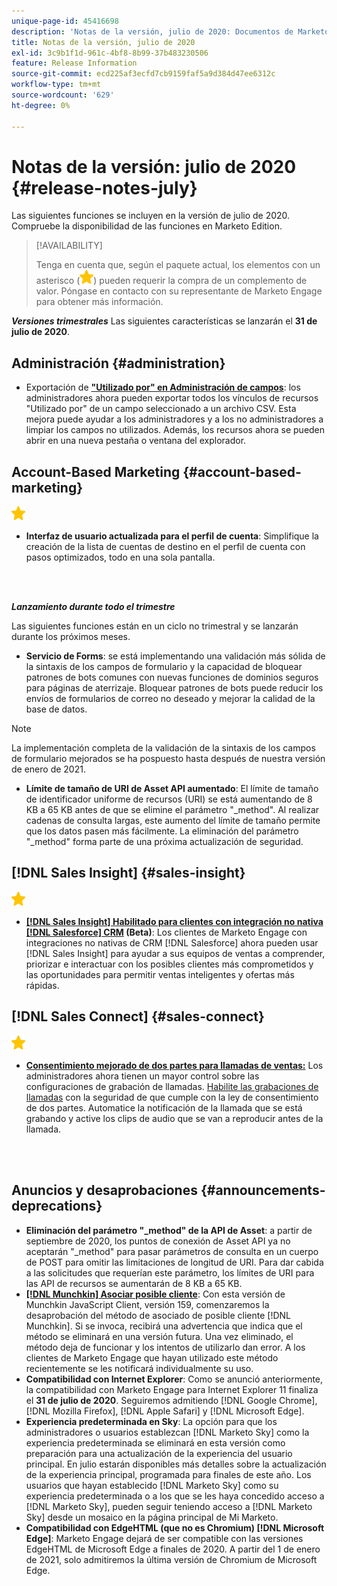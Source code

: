 ```yaml
---
unique-page-id: 45416698
description: 'Notas de la versión, julio de 2020: Documentos de Marketo: documentación del producto'
title: Notas de la versión, julio de 2020
exl-id: 3c9b1f1d-961c-4bf8-8b99-37b483230506
feature: Release Information
source-git-commit: ecd225af3ecfd7cb9159faf5a9d384d47ee6312c
workflow-type: tm+mt
source-wordcount: '629'
ht-degree: 0%

---
```


# Notas de la versión: julio de 2020 {#release-notes-july}

Las siguientes funciones se incluyen en la versión de julio de 2020. Compruebe la disponibilidad de las funciones en Marketo Edition.

>[!AVAILABILITY]
>
>Tenga en cuenta que, según el paquete actual, los elementos con un asterisco (![(estrella)](assets/yellow-star.png)) pueden requerir la compra de un complemento de valor. Póngase en contacto con su representante de Marketo Engage para obtener más información.

**_Versiones trimestrales_** Las siguientes características se lanzarán el **31 de julio de 2020**.

## Administración {#administration}

* Exportación de **[&quot;Utilizado por&quot; en Administración de campos](/help/marketo/product-docs/administration/field-management/export-used-by-data-for-a-field.md)**: los administradores ahora pueden exportar todos los vínculos de recursos &quot;Utilizado por&quot; de un campo seleccionado a un archivo CSV. Esta mejora puede ayudar a los administradores y a los no administradores a limpiar los campos no utilizados. Además, los recursos ahora se pueden abrir en una nueva pestaña o ventana del explorador.

## Account-Based Marketing {#account-based-marketing}

![(estrella)](assets/yellow-star.png)

* **Interfaz de usuario actualizada para el perfil de cuenta**: Simplifique la creación de la lista de cuentas de destino en el perfil de cuenta con pasos optimizados, todo en una sola pantalla.

<br> 

**_Lanzamiento durante todo el trimestre_**

Las siguientes funciones están en un ciclo no trimestral y se lanzarán durante los próximos meses.

* **Servicio de Forms**: se está implementando una validación más sólida de la sintaxis de los campos de formulario y la capacidad de bloquear patrones de bots comunes con nuevas funciones de dominios seguros para páginas de aterrizaje. Bloquear patrones de bots puede reducir los envíos de formularios de correo no deseado y mejorar la calidad de la base de datos.

>[!NOTE]
>
>La implementación completa de la validación de la sintaxis de los campos de formulario mejorados se ha pospuesto hasta después de nuestra versión de enero de 2021.

* **Límite de tamaño de URI de Asset API aumentado**: El límite de tamaño de identificador uniforme de recursos (URI) se está aumentando de 8 KB a 65 KB antes de que se elimine el parámetro &quot;_method&quot;. Al realizar cadenas de consulta largas, este aumento del límite de tamaño permite que los datos pasen más fácilmente. La eliminación del parámetro &quot;_method&quot; forma parte de una próxima actualización de seguridad.

## [!DNL Sales Insight] {#sales-insight}

![(estrella)](assets/yellow-star.png)

* **[[!DNL Sales Insight] Habilitado para clientes con integración no nativa [!DNL Salesforce] CRM](/help/marketo/product-docs/marketo-sales-insight/sales-insight-for-non-native-salesforce-integrations.md) (Beta)**: Los clientes de Marketo Engage con integraciones no nativas de CRM [!DNL Salesforce] ahora pueden usar [!DNL Sales Insight] para ayudar a sus equipos de ventas a comprender, priorizar e interactuar con los posibles clientes más comprometidos y las oportunidades para permitir ventas inteligentes y ofertas más rápidas.

## [!DNL Sales Connect] {#sales-connect}

![(estrella)](assets/yellow-star.png)

* **[Consentimiento mejorado de dos partes para llamadas de ventas:](/help/marketo/product-docs/marketo-sales-connect/phone/two-party-consent-settings.md)** Los administradores ahora tienen un mayor control sobre las configuraciones de grabación de llamadas. [Habilite las grabaciones de llamadas](/help/marketo/product-docs/marketo-sales-connect/phone/enable-call-recording.md) con la seguridad de que cumple con la ley de consentimiento de dos partes. Automatice la notificación de la llamada que se está grabando y active los clips de audio que se van a reproducir antes de la llamada.

<br> 

## Anuncios y desaprobaciones {#announcements-deprecations}

* **Eliminación del parámetro &quot;_method&quot; de la API de Asset**: a partir de septiembre de 2020, los puntos de conexión de Asset API ya no aceptarán &quot;_method&quot; para pasar parámetros de consulta en un cuerpo de POST para omitir las limitaciones de longitud de URI. Para dar cabida a las solicitudes que requerían este parámetro, los límites de URI para las API de recursos se aumentarán de 8 KB a 65 KB.
* **[[!DNL Munchkin] Asociar posible cliente](https://developers.marketo.com/blog/deprecation-of-munchkin-associate-lead-method/)**: Con esta versión de Munchkin JavaScript Client, versión 159, comenzaremos la desaprobación del método de asociado de posible cliente [!DNL Munchkin]. Si se invoca, recibirá una advertencia que indica que el método se eliminará en una versión futura. Una vez eliminado, el método deja de funcionar y los intentos de utilizarlo dan error. A los clientes de Marketo Engage que hayan utilizado este método recientemente se les notificará individualmente su uso.
* **Compatibilidad con Internet Explorer**: Como se anunció anteriormente, la compatibilidad con Marketo Engage para Internet Explorer 11 finaliza el **31 de julio de 2020**. Seguiremos admitiendo [!DNL Google Chrome], [!DNL Mozilla Firefox], [!DNL  Apple Safari] y [!DNL Microsoft Edge].
* **Experiencia predeterminada en Sky**: La opción para que los administradores o usuarios establezcan [!DNL Marketo Sky] como la experiencia predeterminada se eliminará en esta versión como preparación para una actualización de la experiencia del usuario principal. En julio estarán disponibles más detalles sobre la actualización de la experiencia principal, programada para finales de este año. Los usuarios que hayan establecido [!DNL Marketo Sky] como su experiencia predeterminada o a los que se les haya concedido acceso a [!DNL Marketo Sky], pueden seguir teniendo acceso a [!DNL Marketo Sky] desde un mosaico en la página principal de Mi Marketo.
* **Compatibilidad con EdgeHTML (que no es Chromium) [!DNL Microsoft Edge]**: Marketo Engage dejará de ser compatible con las versiones EdgeHTML de Microsoft Edge a finales de 2020. A partir del 1 de enero de 2021, solo admitiremos la última versión de Chromium de Microsoft Edge.

